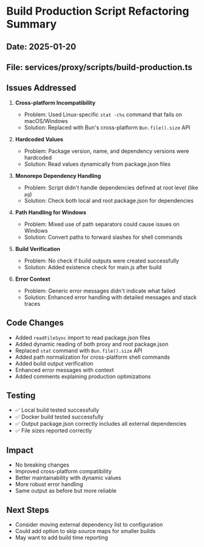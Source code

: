 # Build Production Script Refactoring Summary

## Date: 2025-01-20

## File: services/proxy/scripts/build-production.ts

## Issues Addressed

1. **Cross-platform Incompatibility**
   - Problem: Used Linux-specific `stat -c%s` command that fails on macOS/Windows
   - Solution: Replaced with Bun's cross-platform `Bun.file().size` API

2. **Hardcoded Values**
   - Problem: Package version, name, and dependency versions were hardcoded
   - Solution: Read values dynamically from package.json files

3. **Monorepo Dependency Handling**
   - Problem: Script didn't handle dependencies defined at root level (like `pg`)
   - Solution: Check both local and root package.json for dependencies

4. **Path Handling for Windows**
   - Problem: Mixed use of path separators could cause issues on Windows
   - Solution: Convert paths to forward slashes for shell commands

5. **Build Verification**
   - Problem: No check if build outputs were created successfully
   - Solution: Added existence check for main.js after build

6. **Error Context**
   - Problem: Generic error messages didn't indicate what failed
   - Solution: Enhanced error handling with detailed messages and stack traces

## Code Changes

- Added `readFileSync` import to read package.json files
- Added dynamic reading of both proxy and root package.json
- Replaced `stat` command with `Bun.file().size` API
- Added path normalization for cross-platform shell commands
- Added build output verification
- Enhanced error messages with context
- Added comments explaining production optimizations

## Testing

- ✅ Local build tested successfully
- ✅ Docker build tested successfully
- ✅ Output package.json correctly includes all external dependencies
- ✅ File sizes reported correctly

## Impact

- No breaking changes
- Improved cross-platform compatibility
- Better maintainability with dynamic values
- More robust error handling
- Same output as before but more reliable

## Next Steps

- Consider moving external dependency list to configuration
- Could add option to skip source maps for smaller builds
- May want to add build time reporting
